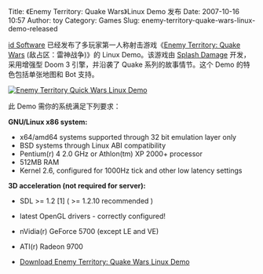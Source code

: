 Title: 《Enemy Territory: Quake Wars》Linux Demo 发布
Date: 2007-10-16 10:57
Author: toy
Category: Games
Slug: enemy-territory-quake-wars-linux-demo-released

[id Software](http://www.idsoftware.com/)
已经发布了多玩家第一人称射击游戏《[Enemy Territory: Quake
Wars](http://www.enemyterritory.com/) (敌占区：雷神战争)》的 Linux
Demo。该游戏由 [Splash Damage](http://www.splashdamage.com/)
开发，采用增强型 Doom 3 引擎，并沿袭了 Quake 系列的故事情节。这个 Demo
的特色包括单张地图和 Bot 支持。

[![Enemy Territory Quick Wars Linux
Demo](http://i.linuxtoy.org/i/2007/10/etqw_s.png)](http://i.linuxtoy.org/i/2007/10/etqw.png)

此 Demo 需你的系统满足下列要求：

**GNU/Linux x86 system:**

- x64/amd64 systems supported through 32 bit emulation layer only  
- BSD systems through Linux ABI compatibility  
- Pentium(r) 4 2.0 GHz or Athlon(tm) XP 2000+ processor  
- 512MB RAM  
- Kernel 2.6, configured for 1000Hz tick and other low latency settings

**3D acceleration (not required for server):**

- SDL >= 1.2 [1] ( >= 1.2.10 recommended )  
- latest OpenGL drivers - correctly configured!  
- nVidia(r) GeForce 5700 (except LE and VE)  
- ATI(r) Radeon 9700

- [Download Enemy Territory: Quake Wars Linux
Demo](http://zerowing.idsoftware.com/linux/etqw/)
